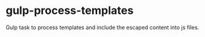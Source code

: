 # gulp-process-templates
Gulp task to process templates and include the escaped content into js files.
